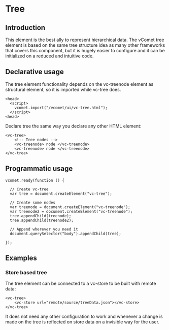 # Tree

## Introduction

This element is the best ally to represent hierarchical data. The vComet tree element is based on the same tree structure idea as many other frameworks that covers this component, but it is hugely easier to configure and it can be initialized on a reduced and intuitive code. 

## Declarative usage 

The tree element functionality depends on the vc-treenode element as structural element, so it is imported while vc-tree does.

``` [html]
<head>
  <script>
    vcomet.import("/vcomet/ui/vc-tree.html");
  </script>
<head>
```
Declare tree the same way you declare any other HTML element:

``` [html]
<vc-tree>
    <!-- Tree nodes -->
    <vc-treenode> node </vc-treenode>
    <vc-treenode> node </vc-treenode>
</vc-tree>
```

## Programmatic usage

``` [javascript]
vcomet.ready(function () {

  // Create vc-tree
  var tree = document.createElement("vc-tree");

  // Create some nodes
  var treenode = document.createElement("vc-treenode");
  var treenode2 = document.createElement("vc-treenode");
  tree.appendChild(treenode);
  tree.appendChild(treenode2);

  // Append wherever you need it
  document.querySelector("body").appendChild(tree);

});
```

## Examples

### Store based tree

The tree element can be connected to a vc-store to be built with remote data:

``` [html]
<vc-tree>
    <vc-store url="remote/source/treeData.json"></vc-store>
</vc-tree>
```

It does not need any other configuration to work and whenever a change is made on the tree is reflected on store data on a invisible way for the user.